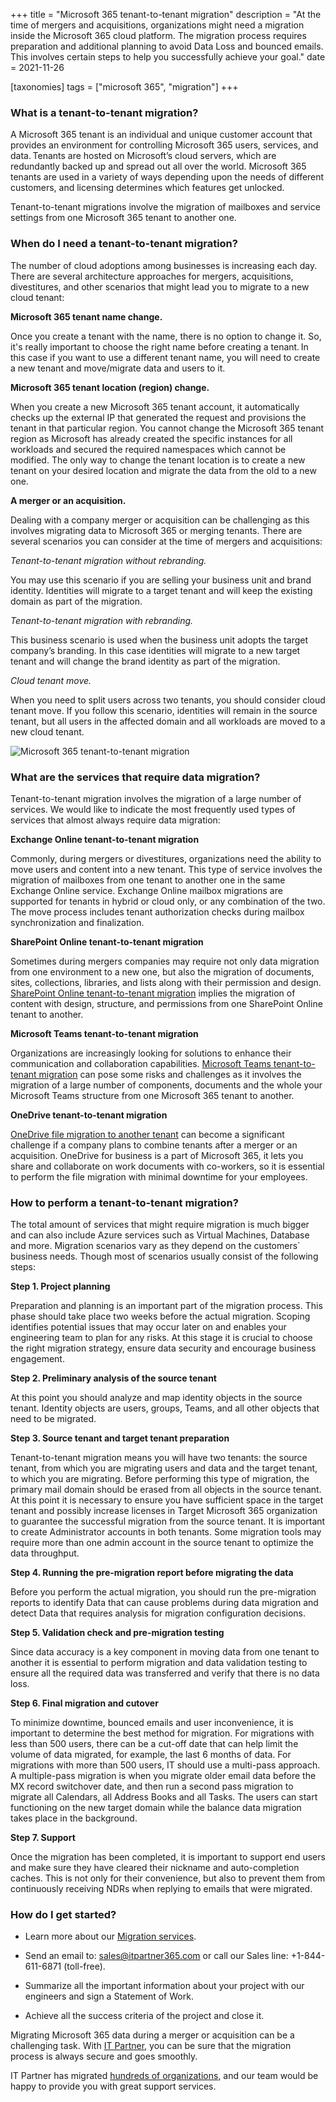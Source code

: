 +++
title = "Microsoft 365 tenant-to-tenant migration"
description = "At the time of mergers and acquisitions, organizations might need a migration inside the Microsoft 365 cloud platform. The migration process requires preparation and additional planning to avoid Data Loss and bounced emails. This involves certain steps to help you successfully achieve your goal."
date = 2021-11-26

[taxonomies]
tags = ["microsoft 365", "migration"]
+++

### What is a tenant-to-tenant migration?

A Microsoft 365 tenant is an individual and unique customer account that provides an environment for controlling Microsoft 365 users, services, and data. Tenants are hosted on Microsoft’s cloud servers, which are redundantly backed up and spread out all over the world. Microsoft 365 tenants are used in a variety of ways depending upon the needs of different customers, and licensing determines which features get unlocked.  

Tenant-to-tenant migrations involve the migration of mailboxes and service settings from one Microsoft 365 tenant to another one. 

### When do I need a tenant-to-tenant migration? 

The number of cloud adoptions among businesses is increasing each day. There are several architecture approaches for mergers, acquisitions, divestitures, and other scenarios that might lead you to migrate to a new cloud tenant: 

**Microsoft 365 tenant name change.**

Once you create a tenant with the name, there is no option to change it. So, it's really important to choose the right name before creating a tenant. In this case if you want to use a different tenant name, you will need to create a new tenant and move/migrate data and users to it. 

**Microsoft 365 tenant location (region) change.** 

When you create a new Microsoft 365 tenant account, it automatically checks up the external IP that generated the request and provisions the tenant in that particular region. You cannot change the Microsoft 365 tenant region as Microsoft has already created the specific instances for all workloads and secured the required namespaces which cannot be modified. The only way to change the tenant location is to create a new tenant on your desired location and migrate the data from the old to a new one. 

**A merger or an acquisition.**

Dealing with a company merger or acquisition can be challenging as this involves migrating data to Microsoft 365 or merging tenants. There are several scenarios you can consider at the time of mergers and acquisitions: 

*Tenant-to-tenant migration without rebranding.*

You may use this scenario if you are selling your business unit and brand identity. Identities will migrate to a target tenant and will keep the existing domain as part of the migration. 

*Tenant-to-tenant migration with rebranding.* 

This business scenario is used when the business unit adopts the target company’s branding. In this case identities will migrate to a new target tenant and will change the brand identity as part of the migration. 

*Cloud tenant move.*

When you need to split users across two tenants, you should consider cloud tenant move. If you follow this scenario, identities will remain in the source tenant, but all users in the affected domain and all workloads are moved to a new cloud tenant.  

![Microsoft 365 tenant-to-tenant migration](/img/T2T-1.png)

### What are the services that require data migration?

Tenant-to-tenant migration involves the migration of a large number of services. We would like to indicate the most frequently used types of services that almost always require data migration:  

**Exchange Online tenant-to-tenant migration**

Commonly, during mergers or divestitures, organizations need the ability to move users and content into a new tenant. This type of service involves the migration of mailboxes from one tenant to another one in the same Exchange Online service. Exchange Online mailbox migrations are supported for tenants in hybrid or cloud only, or any combination of the two. The move process includes tenant authorization checks during mailbox synchronization and finalization. 
  
**SharePoint Online tenant-to-tenant migration**

Sometimes during mergers companies may require not only data migration from one environment to a new one, but also the migration of documents, sites, collections, libraries, and lists along with their permission and design. [SharePoint Online tenant-to-tenant migration](https://o365hq.com/constructor/services?item=ITPWW340MIGOT) implies the migration of content with design, structure, and permissions from one SharePoint Online tenant to another. 
  
**Microsoft Teams tenant-to-tenant migration**

Organizations are increasingly looking for solutions to enhance their communication and collaboration capabilities. [Microsoft Teams tenant-to-tenant migration](https://o365hq.com/constructor/services?item=ITPWW370MIGOT) can pose some risks and challenges as it involves the migration of a large number of components, documents and the whole your Microsoft Teams structure from one Microsoft 365 tenant to another. 
 
**OneDrive tenant-to-tenant migration**

[OneDrive file migration to another tenant](https://o365hq.com/constructor/services?item=ITPWW450MIGOT) can become a significant challenge if a company plans to combine tenants after a merger or an acquisition. OneDrive for business is a part of Microsoft 365, it lets you share and collaborate on work documents with co-workers, so it is essential to perform the file migration with minimal downtime for your employees.  

### How to perform a tenant-to-tenant migration?

The total amount of services that might require migration is much bigger and can also include Azure services such as Virtual Machines, Database and more. Migration scenarios vary as they depend on the customers` business needs. Though most of scenarios usually consist of the following steps: 

**Step 1. Project planning**

Preparation and planning is an important part of the migration process. This phase should take place two weeks before the actual migration. Scoping identifies potential issues that may occur later on and enables your engineering team to plan for any risks. At this stage it is crucial to choose the right migration strategy, ensure data security and encourage business engagement. 

**Step 2. Preliminary analysis of the source tenant**

At this point you should analyze and map identity objects in the source tenant. Identity objects are users, groups, Teams, and all other objects that need to be migrated. 

**Step 3. Source tenant and target tenant preparation**

Tenant-to-tenant migration means you will have two tenants: the source tenant, from which you are migrating users and data and the target tenant, to which you are migrating. Before performing this type of migration, the primary mail domain should be erased from all objects in the source tenant. At this point it is necessary to ensure you have sufficient space in the target tenant and possibly increase licenses in Target Microsoft 365 organization to guarantee the successful migration from the source tenant. It is important to create Administrator accounts in both tenants. Some migration tools may require more than one admin account in the source tenant to optimize the data throughput. 

**Step 4. Running the pre-migration report before migrating the data**

Before you perform the actual migration, you should run the pre-migration reports to identify Data that can cause problems during data migration and detect Data that requires analysis for migration configuration decisions. 

**Step 5. Validation check and pre-migration testing**

Since data accuracy is a key component in moving data from one tenant to another it is essential to perform migration and data validation testing to ensure all the required data was transferred and verify that there is no data loss. 

**Step 6. Final migration and cutover**

To minimize downtime, bounced emails and user inconvenience, it is important to determine the best method for migration. For migrations with less than 500 users, there can be a cut-off date that can help limit the volume of data migrated, for example, the last 6 months of data.  For migrations with more than 500 users, IT should use a multi-pass approach. A multiple-pass migration is when you migrate older email data before the MX record switchover date, and then run a second pass migration to migrate all Calendars, all Address Books and all Tasks. The users can start functioning on the new target domain while the balance data migration takes place in the background. 

**Step 7. Support**

Once the migration has been completed, it is important to support end users and make sure they have cleared their nickname and auto-completion caches. This is not only for their convenience, but also to prevent them from continuously receiving NDRs when replying to emails that were migrated. 

### How do I get started?

* Learn more about our [Migration services](https://o365hq.com/search?search=migration). 

* Send an email to: sales@itpartner365.com or call our Sales line: +1-844-611-6871 (toll-free). 

* Summarize all the important information about your project with our engineers and sign a Statement of Work. 

* Achieve all the success criteria of the project and close it. 

Migrating Microsoft 365 data during a merger or acquisition can be a challenging task. With [IT Partner](https://o365hq.com/about), you can be sure that the migration process is always secure and goes smoothly.  

IT Partner has migrated [hundreds of organizations](https://o365hq.com/portfolio/ielo-design-pte-ltd/), and our team would be happy to provide you with great support services.